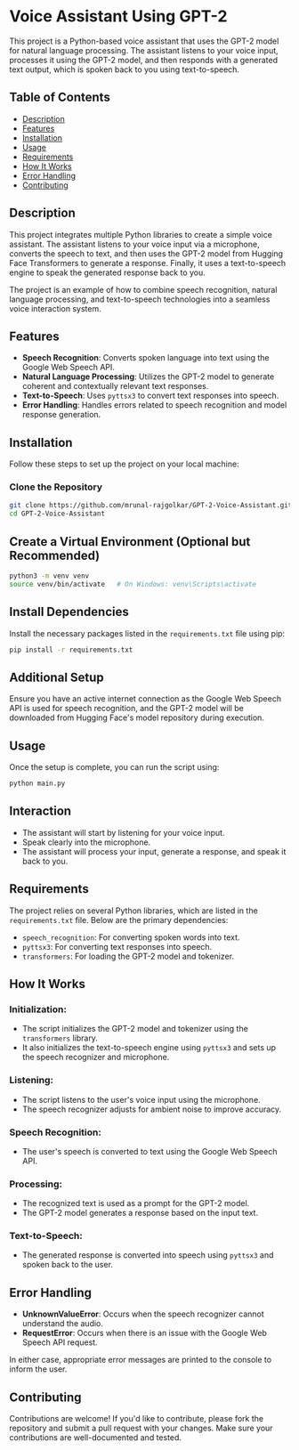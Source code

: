 # Voice Assistant Using GPT-2

This project is a Python-based voice assistant that uses the GPT-2 model for natural language processing. The assistant listens to your voice input, processes it using the GPT-2 model, and then responds with a generated text output, which is spoken back to you using text-to-speech.

## Table of Contents
- [Description](#description)
- [Features](#features)
- [Installation](#installation)
- [Usage](#usage)
- [Requirements](#requirements)
- [How It Works](#how-it-works)
- [Error Handling](#error-handling)
- [Contributing](#contributing)

## Description

This project integrates multiple Python libraries to create a simple voice assistant. The assistant listens to your voice input via a microphone, converts the speech to text, and then uses the GPT-2 model from Hugging Face Transformers to generate a response. Finally, it uses a text-to-speech engine to speak the generated response back to you.

The project is an example of how to combine speech recognition, natural language processing, and text-to-speech technologies into a seamless voice interaction system.

## Features

- **Speech Recognition**: Converts spoken language into text using the Google Web Speech API.
- **Natural Language Processing**: Utilizes the GPT-2 model to generate coherent and contextually relevant text responses.
- **Text-to-Speech**: Uses `pyttsx3` to convert text responses into speech.
- **Error Handling**: Handles errors related to speech recognition and model response generation.

## Installation

Follow these steps to set up the project on your local machine:

### Clone the Repository

```bash
git clone https://github.com/mrunal-rajgolkar/GPT-2-Voice-Assistant.git
cd GPT-2-Voice-Assistant
```

## Create a Virtual Environment (Optional but Recommended)

```bash
python3 -m venv venv
source venv/bin/activate   # On Windows: venv\Scripts\activate
```

## Install Dependencies

Install the necessary packages listed in the `requirements.txt` file using pip:

```bash
pip install -r requirements.txt
```

## Additional Setup

Ensure you have an active internet connection as the Google Web Speech API is used for speech recognition, and the GPT-2 model will be downloaded from Hugging Face's model repository during execution.

## Usage

Once the setup is complete, you can run the script using:

```bash
python main.py
```

## Interaction

- The assistant will start by listening for your voice input.
- Speak clearly into the microphone.
- The assistant will process your input, generate a response, and speak it back to you.

## Requirements

The project relies on several Python libraries, which are listed in the `requirements.txt` file. Below are the primary dependencies:

- `speech_recognition`: For converting spoken words into text.
- `pyttsx3`: For converting text responses into speech.
- `transformers`: For loading the GPT-2 model and tokenizer.

## How It Works

### Initialization:
- The script initializes the GPT-2 model and tokenizer using the `transformers` library.
- It also initializes the text-to-speech engine using `pyttsx3` and sets up the speech recognizer and microphone.

### Listening:
- The script listens to the user's voice input using the microphone.
- The speech recognizer adjusts for ambient noise to improve accuracy.

### Speech Recognition:
- The user's speech is converted to text using the Google Web Speech API.

### Processing:
- The recognized text is used as a prompt for the GPT-2 model.
- The GPT-2 model generates a response based on the input text.

### Text-to-Speech:
- The generated response is converted into speech using `pyttsx3` and spoken back to the user.

## Error Handling

- **UnknownValueError**: Occurs when the speech recognizer cannot understand the audio.
- **RequestError**: Occurs when there is an issue with the Google Web Speech API request.

In either case, appropriate error messages are printed to the console to inform the user.

## Contributing

Contributions are welcome! If you'd like to contribute, please fork the repository and submit a pull request with your changes. Make sure your contributions are well-documented and tested.

